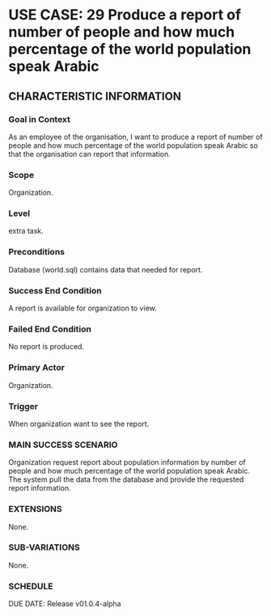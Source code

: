# USE CASE: 29 Produce a report of number of people and how much percentage of the world population speak Arabic
## CHARACTERISTIC INFORMATION
### Goal in Context
As an employee of the organisation, I want to produce a report of number of people and how much percentage of the world population speak Arabic so that the organisation can report that information.
### Scope
Organization.

### Level
extra task.

### Preconditions
Database (world.sql) contains data that needed for report.

### Success End Condition
A report is available for organization to view.

### Failed End Condition
No report is produced.

### Primary Actor
Organization.

### Trigger
When organization want to see the report.

### MAIN SUCCESS SCENARIO
Organization request report about population information by number of people and how much percentage of the world population speak Arabic.
The system pull the data from the database and provide the requested report information.

### EXTENSIONS
None.

### SUB-VARIATIONS
None.

### SCHEDULE
DUE DATE: Release v01.0.4-alpha
